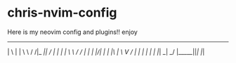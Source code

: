 # chris-nvim-config

Here is my neovim config and plugins!! enjoy

 _   _  __     __ _____  __  __ 
| \ | | \ \   / /|_   _||  \/  |
|  \| |  \ \ / /   | |  | |\/| |
| |\  |   \ V /   _| |_ | |  | |
|_| \_|    \_/   |_____||_|  |_|


